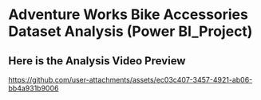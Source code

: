 # Adventure Works Bike Accessories Dataset Analysis (Power BI_Project)

## Here is the Analysis Video Preview
https://github.com/user-attachments/assets/ec03c407-3457-4921-ab06-bb4a931b9006

